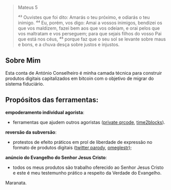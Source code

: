 > Mateus 5
>
> ⁴³ Ouvistes que foi dito: Amarás o teu próximo, e odiarás o teu inimigo. ⁴⁴ Eu, porém, vos digo: Amai a vossos inimigos, bendizei os que vos maldizem, fazei bem aos que vos odeiam, e orai pelos que vos maltratam e vos perseguem; para que sejais filhos do vosso Pai que está nos céus, ⁴⁵ porque faz que o seu sol se levante sobre maus e bons, e a chuva desça sobre justos e injustos.

## Sobre Mim
Esta conta de António Conselheiro é minha camada técnica para construir produtos digitais capitalizados em bitcoin com o objetivo de migrar do sistema fiduciário.

## Propósitos das ferramentas:

**empoderamento individual agorista**:
 - ferramentas que ajudem outros agoristas ([private qrcode](https://antonioconselheiro.github.io/private-qrcode/#/home), [time2blocks](https://www.npmjs.com/package/@belomonte/time2blocks)).

**reversão da subversão**:
 - protestos de efeito práticos em prol de liberdade de expressão no formato de produtos digitais ([twitter parody](https://github.com/antonioconselheiro/twitter-parody), [omeglestr](https://antonioconselheiro.github.io/omeglestr/#/chat));

**anúncio do Evangelho do Senhor Jesus Cristo**:
 - todos os meus produtos são trabalho oferecido ao Senhor Jesus Cristo e este é meu testemunho prático a respeito da Verdade do Evangelho.

Maranata.
